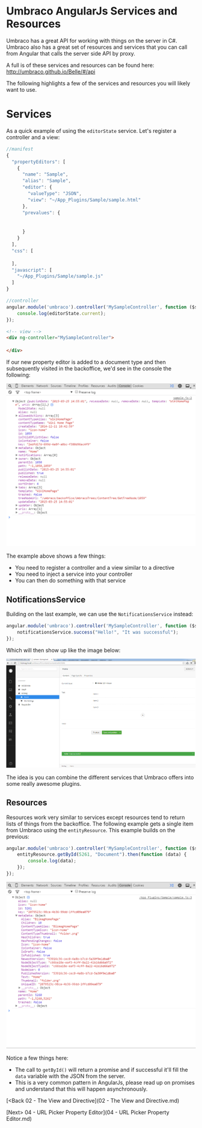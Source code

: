 # Umbraco AngularJs Services and Resources

Umbraco has a great API for working with things on the server in C#.  Umbraco also has a great set of resources and services that you can call from Angular that calls the server side API by proxy.

A full is of these services and resources can be found here: http://umbraco.github.io/Belle/#/api

The following highlights a few of the services and resources you will likely want to use.

# Services
As a quick example of using the `editorState` service.  Let's register a controller and a view:

```js
//manifest
{
  "propertyEditors": [
    {
      "name": "Sample",
      "alias": "Sample",
      "editor": {
        "valueType": "JSON",
        "view": "~/App_Plugins/Sample/sample.html"
      },
      "prevalues": {
        
        
      }
    }
  ],
  "css": [
   
  ],
  "javascript": [
    "~/App_Plugins/Sample/sample.js"
  ]
}


```

```js
//controller
angular.module('umbraco').controller('MySampleController', function ($scope, editorState) {
    console.log(editorState.current);
});
```

```html
<!-- view -->
<div ng-controller="MySampleController">

</div>
```

If our new property editor is added to a document type and then subsequently visited in the backoffice, we'd see in the console the following:

![editorState](assets/editorState.png)

The example above shows a few things:

* You need to register a controller and a view similar to a directive
* You need to inject a service into your controller
* You can then do something with that service

## NotificationsService
Building on the last example, we can use the `NotificationsService` instead:

```js
angular.module('umbraco').controller('MySampleController', function ($scope, notificationsService) {
    notificationsService.success("Hello!", "It was successful");
});
```

Which will then show up like the image below:

![notification](assets/notification-success.png)

The idea is you can combine the different services that Umbraco offers into some really awesome plugins.

## Resources
Resources work very similar to services except resources tend to return lists of things from the backoffice.  The following example gets a single item from Umbraco using the `entityResource`.  This example builds on the previous:

```js
angular.module('umbraco').controller('MySampleController', function ($scope, entityResource) {
    entityResource.getById(5261, "Document").then(function (data) {
        console.log(data);
    });
});
```

![entityResource](assets/entityResource.png)

Notice a few things here:
* The call to `getById()` will return a promise and if successful it'll fill the `data` variable with the JSON from the server.
* This is a very common pattern in AngularJs, please read up on promises and understand that this will happen asynchronously.

[<Back 02 - The View and Directive](02 - The View and Directive.md)

[Next> 04 - URL Picker Property Editor](04 - URL Picker Property Editor.md)
